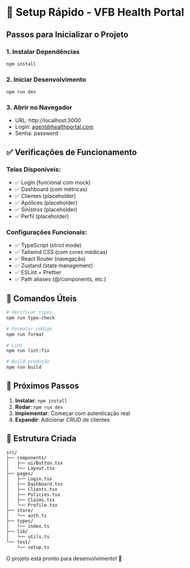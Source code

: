 # 🚀 Setup Rápido - VFB Health Portal

## Passos para Inicializar o Projeto

### 1. Instalar Dependências
```bash
npm install
```

### 2. Iniciar Desenvolvimento
```bash
npm run dev
```

### 3. Abrir no Navegador
- URL: http://localhost:3000
- Login: agent@healthportal.com
- Senha: password

## ✅ Verificações de Funcionamento

### Telas Disponíveis:
- ✅ Login (funcional com mock)
- ✅ Dashboard (com métricas)
- ✅ Clientes (placeholder)
- ✅ Apólices (placeholder)
- ✅ Sinistros (placeholder)
- ✅ Perfil (placeholder)

### Configurações Funcionais:
- ✅ TypeScript (strict mode)
- ✅ Tailwind CSS (com cores médicas)
- ✅ React Router (navegação)
- ✅ Zustand (state management)
- ✅ ESLint + Prettier
- ✅ Path aliases (@/components, etc.)

## 🔧 Comandos Úteis

```bash
# Verificar tipos
npm run type-check

# Formatar código
npm run format

# Lint
npm run lint:fix

# Build produção
npm run build
```

## 🎯 Próximos Passos

1. **Instalar**: `npm install`
2. **Rodar**: `npm run dev`
3. **Implementar**: Começar com autenticação real
4. **Expandir**: Adicionar CRUD de clientes

## 📁 Estrutura Criada

```
src/
├── components/
│   ├── ui/Button.tsx
│   └── Layout.tsx
├── pages/
│   ├── Login.tsx
│   ├── Dashboard.tsx
│   ├── Clients.tsx
│   ├── Policies.tsx
│   ├── Claims.tsx
│   └── Profile.tsx
├── store/
│   └── auth.ts
├── types/
│   └── index.ts
├── lib/
│   └── utils.ts
└── test/
    └── setup.ts
```

O projeto está pronto para desenvolvimento! 🎉 
